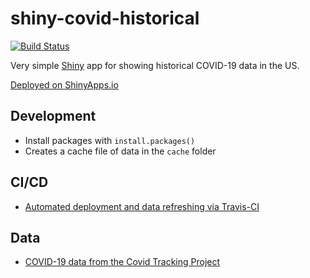 # shiny-covid-historical

[![Build Status](https://travis-ci.com/carlsonp/shiny-covid-historical.svg?branch=master)](https://travis-ci.com/carlsonp/shiny-covid-historical)

Very simple [Shiny](https://shiny.rstudio.com/) app for showing historical COVID-19 data in the US.

[Deployed on ShinyApps.io](https://carlsonp.shinyapps.io/shiny-covid-historical/)

## Development

* Install packages with `install.packages()`
* Creates a cache file of data in the `cache` folder

## CI/CD

* [Automated deployment and data refreshing via Travis-CI](https://travis-ci.com/github/carlsonp/shiny-covid-historical)

## Data

* [COVID-19 data from the Covid Tracking Project](https://covidtracking.com)

